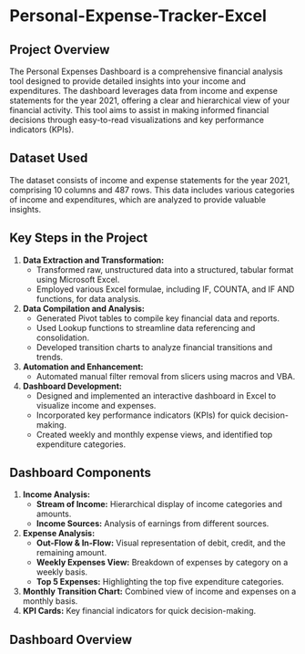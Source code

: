 # Personal-Expense-Tracker-Excel


## Project Overview
The Personal Expenses Dashboard is a comprehensive financial analysis tool designed to provide detailed insights into your income and expenditures. The dashboard leverages data from income and expense statements for the year 2021, offering a clear and hierarchical view of your financial activity. This tool aims to assist in making informed financial decisions through easy-to-read visualizations and key performance indicators (KPIs).

## Dataset Used
The dataset consists of income and expense statements for the year 2021, comprising 10 columns and 487 rows. This data includes various categories of income and expenditures, which are analyzed to provide valuable insights.

## Key Steps in the Project
1. **Data Extraction and Transformation:**
   - Transformed raw, unstructured data into a structured, tabular format using Microsoft Excel.
   - Employed various Excel formulae, including IF, COUNTA, and IF AND functions, for data analysis.
2. **Data Compilation and Analysis:**
   - Generated Pivot tables to compile key financial data and reports.
   - Used Lookup functions to streamline data referencing and consolidation.
   - Developed transition charts to analyze financial transitions and trends.
3. **Automation and Enhancement:**
   - Automated manual filter removal from slicers using macros and VBA.
4. **Dashboard Development:**
   - Designed and implemented an interactive dashboard in Excel to visualize income and expenses.
   - Incorporated key performance indicators (KPIs) for quick decision-making.
   - Created weekly and monthly expense views, and identified top expenditure categories.

## Dashboard Components
1. **Income Analysis:**
   - **Stream of Income:** Hierarchical display of income categories and amounts.
   - **Income Sources:** Analysis of earnings from different sources.
2. **Expense Analysis:**
   - **Out-Flow & In-Flow:** Visual representation of debit, credit, and the remaining amount.
   - **Weekly Expenses View:** Breakdown of expenses by category on a weekly basis.
   - **Top 5 Expenses:** Highlighting the top five expenditure categories.
3. **Monthly Transition Chart:** Combined view of income and expenses on a monthly basis.
4. **KPI Cards:** Key financial indicators for quick decision-making.

## Dashboard Overview



